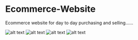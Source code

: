 # Ecommerce-Website

Ecommerce website for day to day purchasing and selling......

![alt text](https://github.com/atisamhaq123/Ecommerce-Website/blob/main/screenshots/capture1.PNG)
![alt text](https://github.com/atisamhaq123/Ecommerce-Website/blob/main/screenshots//Capture2.PNG)
![alt text](https://github.com/atisamhaq123/Ecommerce-Website/blob/main/screenshots//Capture3.PNG)
![alt text](https://github.com/atisamhaq123/Ecommerce-Website/blob/main/screenshots//Capture4.PNG)
